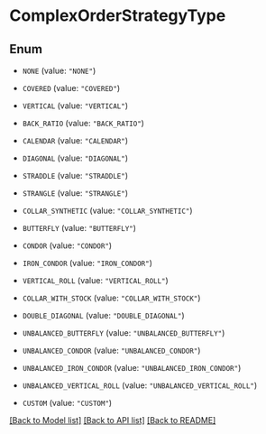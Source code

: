# ComplexOrderStrategyType

## Enum


* `NONE` (value: `"NONE"`)

* `COVERED` (value: `"COVERED"`)

* `VERTICAL` (value: `"VERTICAL"`)

* `BACK_RATIO` (value: `"BACK_RATIO"`)

* `CALENDAR` (value: `"CALENDAR"`)

* `DIAGONAL` (value: `"DIAGONAL"`)

* `STRADDLE` (value: `"STRADDLE"`)

* `STRANGLE` (value: `"STRANGLE"`)

* `COLLAR_SYNTHETIC` (value: `"COLLAR_SYNTHETIC"`)

* `BUTTERFLY` (value: `"BUTTERFLY"`)

* `CONDOR` (value: `"CONDOR"`)

* `IRON_CONDOR` (value: `"IRON_CONDOR"`)

* `VERTICAL_ROLL` (value: `"VERTICAL_ROLL"`)

* `COLLAR_WITH_STOCK` (value: `"COLLAR_WITH_STOCK"`)

* `DOUBLE_DIAGONAL` (value: `"DOUBLE_DIAGONAL"`)

* `UNBALANCED_BUTTERFLY` (value: `"UNBALANCED_BUTTERFLY"`)

* `UNBALANCED_CONDOR` (value: `"UNBALANCED_CONDOR"`)

* `UNBALANCED_IRON_CONDOR` (value: `"UNBALANCED_IRON_CONDOR"`)

* `UNBALANCED_VERTICAL_ROLL` (value: `"UNBALANCED_VERTICAL_ROLL"`)

* `CUSTOM` (value: `"CUSTOM"`)


[[Back to Model list]](../README.md#documentation-for-models) [[Back to API list]](../README.md#documentation-for-api-endpoints) [[Back to README]](../README.md)


